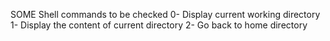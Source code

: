 SOME Shell commands to be checked
0- Display current working directory
1- Display the content of current directory
2- Go back to home directory
